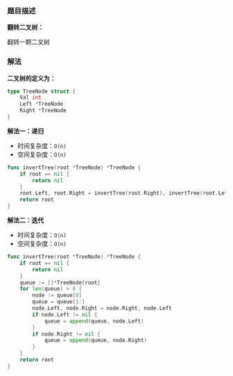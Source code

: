 ### 题目描述

**翻转二叉树：**

翻转一颗二叉树

### 解法

**二叉树的定义为：**

```go
type TreeNode struct {
    Val int
    Left *TreeNode
    Right *TreeNode
}
```

**解法一：递归**

- 时间复杂度：`O(n)`
- 空间复杂度：`O(n)`

```go
func invertTree(root *TreeNode) *TreeNode {
	if root == nil {
		return nil
	}
	root.Left, root.Right = invertTree(root.Right), invertTree(root.Left)
	return root
}
```

**解法二：迭代**

- 时间复杂度：`O(n)`
- 空间复杂度：`O(n)`

```go
func invertTree(root *TreeNode) *TreeNode {
	if root == nil {
		return nil
	}
	queue := []*TreeNode{root}
	for len(queue) > 0 {
		node := queue[0]
		queue = queue[1:]
		node.Left, node.Right = node.Right, node.Left
		if node.Left != nil {
			queue = append(queue, node.Left)
		}
		if node.Right != nil {
			queue = append(queue, node.Right)
		}
	}
	return root
}

```
